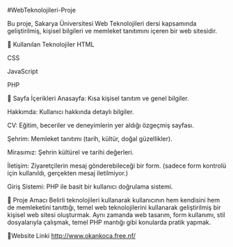 #WebTeknolojileri-Proje

Bu proje, Sakarya Üniversitesi Web Teknolojileri dersi kapsamında geliştirilmiş, kişisel bilgileri ve memleket tanıtımını içeren bir web sitesidir.

🔧 Kullanılan Teknolojiler
HTML

CSS

JavaScript

PHP

📄 Sayfa İçerikleri
Anasayfa: Kısa kişisel tanıtım ve genel bilgiler.

Hakkımda: Kullanıcı hakkında detaylı bilgiler.

CV: Eğitim, beceriler ve deneyimlerin yer aldığı özgeçmiş sayfası.

Şehrim: Memleket tanıtımı (tarih, kültür, doğal güzellikler).

Mirasımız: Şehrin kültürel ve tarihi değerleri.

İletişim: Ziyaretçilerin mesaj gönderebileceği bir form. (sadece form kontrolü için kullanıldı, gerçekten mesaj iletilmiyor.)

Giriş Sistemi: PHP ile basit bir kullanıcı doğrulama sistemi.

🎯 Proje Amacı
Belirli teknolojileri kullanarak kullanıcının hem kendisini hem de memleketini tanıttığı, temel web teknolojilerini kullanarak geliştirilmiş bir kişisel web sitesi oluşturmak. Aynı zamanda web tasarım, form kullanımı, stil dosyalarıyla çalışmak, temel PHP mantığı gibi konularda pratik yapmak.

🔗Website Linki
http://www.okankoca.free.nf/
